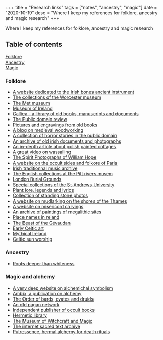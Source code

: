 +++
title = "Research links"
tags = ["notes", "ancestry", "magic"]
date = "2020-10-19"
desc = "Where I keep my references for folklore, ancestry and magic research"
+++

Where I keep my references for folklore, ancestry and magic research

## Table of contents

<div class="table-of-contents">

[Folklore](#folklore)  
[Ancestry](#ancestry)  
[Magic](#magic)

</div>

### Folklore

- [A website dedicated to the irish bones ancient instrument](http://www.rhythmbones.com/index.html)  
- [The collections of the Worcester museum](https://worcester.emuseum.com/collections/)  
- [The Met museum](https://www.metmuseum.org/)  
- [Museum of Ireland](https://www.museum.ie/en-IE/Collections-Research)  
- [Gallica - a library of old books, manuscripts and documents](https://gallica.bnf.fr/accueil/en/content/accueil-en?mode=desktop)  
- [The Public domain review](https://publicdomainreview.org/)  
- [Pictures and engravings from old books](https://www.fromoldbooks.org/)  
- [A blog on medieval woodworking](https://thomasguild.blogspot.com/)  
- [A collection of horror stories in the public domain](https://www.steve-calvert.co.uk/public-domain-horror-stories-3/#H)  
- [An archive of old irish documents and photographs](https://www.duchas.ie/en)
- [An in-depth article about polish painted cottages](https://lamusdworski.wordpress.com/2018/06/08/painted-cottages/)
- [A great video on wassailing](https://youtu.be/ic4qWguBYEM)
- [The Spirit Photographs of William Hope](https://publicdomainreview.org/collection/the-spirit-photographs-of-william-hope)
- [A website on the occult sides and folkore of Paris](https://paris-sortileges.fr/paris-sortileges/)
- [Irish traditionnal music archive](https://www.itma.ie/)
- [The English collections at the Pitt rivers musem](http://england.prm.ox.ac.uk/index.html)
- [London Burial Grounds](https://www.gutenberg.org/files/56832/56832-h/56832-h.htm)
- [Special collections of the St-Andrews University](https://special-collections.wp.st-andrews.ac.uk/)
- [Plant lore, legends and lyrics](https://www.gutenberg.org/files/44638/44638-h/44638-h.htm)
- [Collection of standing stone photos](https://maenhir.neocities.org/)
- [A website on mudlarking on the shores of the Thames](https://sites.google.com/site/thamesandfield/home)
- [A website on misericord carvings](http://www.misericords.org.uk/index.html)
- [An archive of paintings of megalithic sites](https://archaeologydataservice.ac.uk/archives/view/underhill_na_2004/downloads.cfm)
- [Place names in reland](https://en.wikipedia.org/wiki/Place_names_in_Ireland)
- [The Beast of the Gévaudan](https://publicdomainreview.org/collection/the-beast-of-gevaudan-1764-1767)
- [Early Celtic art](https://www.wikiwand.com/en/Celtic_art)
- [Mythical Ireland](https://mythicalireland.com/)
- [Celtic sun worship](https://www.libraryireland.com/Druids/Sun-Customs.php)

### Ancestry

- [Roots deeper than whiteness](https://whiteawake.org/2018/10/27/roots-deeper-than-whiteness/)

### Magic and alchemy

- [A very deep website on alchemichal symbolism](https://www.alchemywebsite.com/)
- [Ambix, a publication on alchemy](https://www.ambix.org/publications/ambix/)
- [The Order of bards, ovates and druids](https://druidry.org/)
- [An old pagan network](https://www.paganlink.org/index.shtml)
- [Independent publisher of occult books](https://fulgur.co.uk/)
- [Hermetic library](https://hermetic.com/index)
- [The Museum of Witchcraft and Magic](https://museumofwitchcraftandmagic.co.uk/)
- [The internet sacred text archive](https://www.sacred-texts.com/index.htm)
- [Putressence, hermal alchemy for death rituals](https://putressence.com/)
